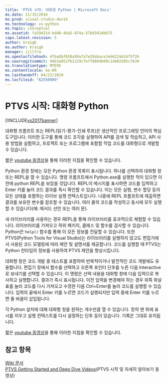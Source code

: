 ```yaml
---
title: 'PTVS 시작: 대화형 Python | Microsoft Docs'
ms.date: 11/15/2016
ms.prod: visual-studio-dev14
ms.technology: vs-python
ms.topic: conceptual
ms.assetid: fa594314-bdd0-4da5-874a-57b03414b675
caps.latest.revision: 5
author: kraigb
ms.author: kraigb
manager: jillfra
ms.openlocfilehash: 4fba8bf658a50a7a7e28abace1eb622ab14f5f26
ms.sourcegitcommit: 94b3a052fb1229c7e7f8804b09c1d403385c7630
ms.translationtype: MTE95
ms.contentlocale: ko-KR
ms.lasthandoff: 04/23/2019
ms.locfileid: "62550989"
---
```

# <a name="getting-started-with-ptvs-interactive-python"></a>PTVS 시작: 대화형 Python
[!INCLUDE[vs2017banner](../includes/vs2017banner.md)]

대화형 프롬프트 또는 REPL(읽기-평가-인쇄 루프)은 생산적인 프로그래밍 언어의 핵심 도구입니다.  이러한 도구를 통해 코드 조각을 실행하여 API를 검색 및 학습하고, API 사용 방법을 실험하고, 프로젝트 또는 프로그램에 포함할 작업 코드를 대화형으로 개발할 수 있습니다.  
  
 짧은 [youtube 동영상](https://www.youtube.com/watch?v=yc2CROtTsC0&index=5&list=PLReL099Y5nRdLgGAdrb_YeTdEnd23s6Ff)을 통해 이러한 지침을 확인할 수 있습니다.  
  
 Python 환경 창에는 모든 Python 환경 목록이 표시됩니다.  하나를 선택하여 대화형 창 또는 REPL을 열 수 있습니다.  명령 프롬프트에서 Python.exe를 실행한 적이 있으면 이전에 python REPL을 보았을 것입니다.  REPL이 메시지를 표시하면 코드를 입력하고 Enter 키를 눌러 코드 결과를 즉시 확인할 수 있습니다.  이는 모든 실행, 변수 할당 등의 모든 상태를 포함하는 라이브 실행 컨텍스트입니다.  나중에 REPL 프롬프트에 제출하면 결과를 보유한 변수를 참조할 수 있습니다.  여러 줄의 코드를 작성하고 동시에 모두 실행할 수 있습니다(예: 메서드 선언 또는 여러 문).  
  
 새 라이브러리를 사용하는 경우 REPL을 통해 라이브러리를 효과적으로 체험할 수 있습니다.  라이브러리를 가져오고 하위 패키지, 클래스 및 함수를 검사할 수 있습니다.  Python은 `help()` 함수를 통해 이 모든 정보를 전달할 수 있습니다.  또한 PTVS(Python Tools for Visual Studio)는 라이브러리를 실행하지 않고도 편집기에서 사용된 코드 모델링에 따라 제안 및 설명서를 제공합니다.  코드를 실행할 때 PTVS는 Python 런타임의 정보를 사용하여 PTVS 제안을 향상시킵니다.  
  
 대화형 창은 코드 개발 중 테스트를 포함하여 반복적이거나 발전적인 코드 개발에도 유용합니다.  편집기 창에서 함수를 선택하고 오른쪽 포인터 단추를 누른 다음 Interactive로 보내기를 선택할 수 있습니다.  이 명령은 선택 내용을 대화형 창에 다음 입력으로 복사하고 실행합니다.  결과가 즉시 표시됩니다.  이전 입력을 변경해야 하는 경우 위쪽 화살표를 눌러 코드를 다시 가져오고 수정한 다음 Ctrl+Enter를 눌러 코드를 실행할 수 있습니다.  입력의 끝에서 Enter 키를 누르면 코드가 실행되지만 입력 중에 Enter 키를 누르면 줄 바꿈이 삽입됩니다.  
  
 각 Python 설치에 대해 대화형 창을 원하는 개수만큼 열 수 있습니다.  창의 맨 위에 표시를 지우고 실행 컨텍스트를 다시 설정하는 단추 등이 있습니다.  기록은 그대로 유지됩니다.  
  
 짧은 [youtube 동영상](https://www.youtube.com/watch?v=yc2CROtTsC0&index=5&list=PLReL099Y5nRdLgGAdrb_YeTdEnd23s6Ff)을 통해 이러한 지침을 확인할 수 있습니다.  
  
## <a name="see-also"></a>참고 항목  
 [Wiki 문서](https://github.com/Microsoft/PTVS/wiki/Interactive-REPL)   
 [PTVS Getting Started and Deep Dive Videos](https://www.youtube.com/playlist?list=PLReL099Y5nRdLgGAdrb_YeTdEnd23s6Ff)(PTVS 시작 및 자세히 알아보기 동영상)
